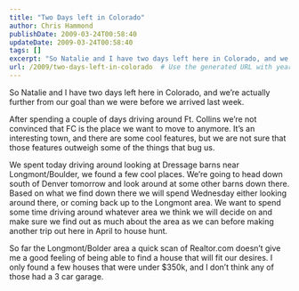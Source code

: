 ```yaml
---
title: "Two Days left in Colorado"
author: Chris Hammond
publishDate: 2009-03-24T00:58:40
updateDate: 2009-03-24T00:58:40
tags: []
excerpt: "So Natalie and I have two days left here in Colorado, and we’re actually further from our goal than we were before we arrived last week.  After spending a couple of days driving around Ft. Collins we’re not convinced that FC is the place we want to move to anymore. It’s an interesting town, and there are some cool features, but we are not sure that those features outweigh some of the things that bug us.  We spent today driving around looking at Dressage barns near Longmont/Boulder, we found a few cool places. We’re going to head down south of Denver tomorrow and look around at some other barns down there. Based on what we find down there we will spend Wednesday either looking around there, or coming back up to the Longmont area. We want to spend some time driving around whatever area we think we will decide on and make sure we find out as much about the area as we can before making another trip out here in April to house hunt.  So far the Longmont/Bolder area a quick scan of Realtor.com doesn’t give me a good feeling of being able to find a house that will fit our desires. I only found a few houses that were under $350k, and I don’t think any of those had a 3 car garage."
url: /2009/two-days-left-in-colorado  # Use the generated URL with year
---
```

<p>So Natalie and I have two days left here in Colorado, and we’re actually further from our goal than we were before we arrived last week.</p>  <p>After spending a couple of days driving around Ft. Collins we’re not convinced that FC is the place we want to move to anymore. It’s an interesting town, and there are some cool features, but we are not sure that those features outweigh some of the things that bug us.</p>  <p>We spent today driving around looking at Dressage barns near Longmont/Boulder, we found a few cool places. We’re going to head down south of Denver tomorrow and look around at some other barns down there. Based on what we find down there we will spend Wednesday either looking around there, or coming back up to the Longmont area. We want to spend some time driving around whatever area we think we will decide on and make sure we find out as much about the area as we can before making another trip out here in April to house hunt.</p>  <p>So far the Longmont/Bolder area a quick scan of Realtor.com doesn’t give me a good feeling of being able to find a house that will fit our desires. I only found a few houses that were under $350k, and I don’t think any of those had a 3 car garage.</p>
